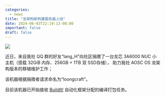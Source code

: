 ```yaml
---
categories:
  - news
title: "龙架构新构建服务器上线"
date: 2024-06-03T22:19:13-08:00
important: false
draft: false
---
```

![](/assets/news/2024-06-02-new-loongarch64-build-server.jpg)

近日，来自我社 QQ 群的好友“lang_H”向社区捐赠了一台龙芯 3A6000 NUC 小主机（搭载 32GiB 内存、256GB + 1TB 双 SSD存储），
助力我社 AOSC OS 龙架构版本的移植维护工作；

该机器根据捐赠者请求命名为“loongcraft”。

目前该机器已开始接收 [BuildIt!](https://github.com/AOSC-Dev/buildit) 自动化框架分配的编译打包任务。
